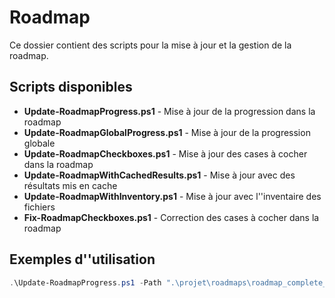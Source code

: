 # Roadmap

Ce dossier contient des scripts pour la mise à jour et la gestion de la roadmap.

## Scripts disponibles

- **Update-RoadmapProgress.ps1** - Mise à jour de la progression dans la roadmap
- **Update-RoadmapGlobalProgress.ps1** - Mise à jour de la progression globale
- **Update-RoadmapCheckboxes.ps1** - Mise à jour des cases à cocher dans la roadmap
- **Update-RoadmapWithCachedResults.ps1** - Mise à jour avec des résultats mis en cache
- **Update-RoadmapWithInventory.ps1** - Mise à jour avec l''inventaire des fichiers
- **Fix-RoadmapCheckboxes.ps1** - Correction des cases à cocher dans la roadmap

## Exemples d''utilisation

```powershell
.\Update-RoadmapProgress.ps1 -Path ".\projet\roadmaps\roadmap_complete_converted.md"
```
